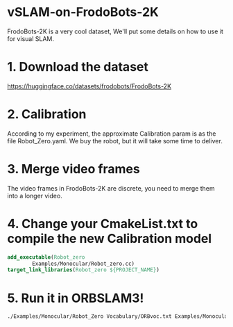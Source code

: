 # vSLAM-on-FrodoBots-2K
 FrodoBots-2K is a very cool dataset, We'll put some details on how to use it for visual SLAM.
# 1. Download the dataset
https://huggingface.co/datasets/frodobots/FrodoBots-2K
# 2. Calibration
According to my experiment, the approximate Calibration param is as the file Robot_Zero.yaml. We buy the robot, but it will take some time to deliver.
# 3. Merge video frames
The video frames in FrodoBots-2K are discrete, you need to merge them into a longer video.
# 4. Change your CmakeList.txt to compile the new Calibration model
```cmake
add_executable(Robot_zero
        Examples/Monocular/Robot_zero.cc)
target_link_libraries(Robot_zero ${PROJECT_NAME})
```
# 5. Run it in ORBSLAM3!
```bash
./Examples/Monocular/Robot_Zero Vocabulary/ORBvoc.txt Examples/Monocular/Robot_zero.yaml /home/zhangqi/Downloads/output_rides_21/ride_38222_20240501013650
```
